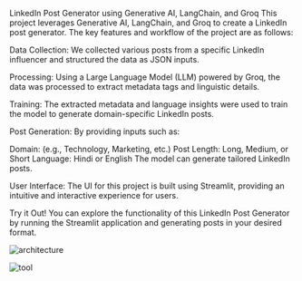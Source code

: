 LinkedIn Post Generator using Generative AI, LangChain, and Groq
This project leverages Generative AI, LangChain, and Groq to create a LinkedIn post generator. The key features and workflow of the project are as follows:

Data Collection: We collected various posts from a specific LinkedIn influencer and structured the data as JSON inputs.

Processing: Using a Large Language Model (LLM) powered by Groq, the data was processed to extract metadata tags and linguistic details.

Training: The extracted metadata and language insights were used to train the model to generate domain-specific LinkedIn posts.

Post Generation: By providing inputs such as:

Domain: (e.g., Technology, Marketing, etc.)
Post Length: Long, Medium, or Short
Language: Hindi or English
The model can generate tailored LinkedIn posts.

User Interface: The UI for this project is built using Streamlit, providing an intuitive and interactive experience for users.

Try it Out!
You can explore the functionality of this LinkedIn Post Generator by running the Streamlit application and generating posts in your desired format.


![architecture](https://github.com/user-attachments/assets/51a34ab7-830d-454a-a028-afaa40b5a66c)

![tool](https://github.com/user-attachments/assets/ccad2bb9-ddfa-4ba1-a425-230fd6501e77)

